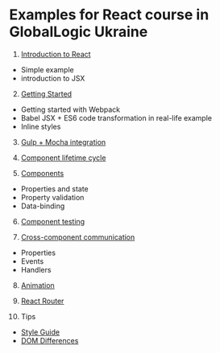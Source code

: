 # Examples for React course in GlobalLogic Ukraine

1. [Introduction to React](https://github.com/dnbard/react-tutorial/tree/master/1-introduction)  

 - Simple example
 - introduction to JSX

2. [Getting Started](https://github.com/dnbard/react-tutorial/tree/master/2-getting-started)  

 - Getting started with Webpack
 - Babel JSX + ES6 code transformation in real-life example
 - Inline styles

3. [Gulp + Mocha integration](https://github.com/dnbard/react-tutorial/tree/master/3-gulp%2Bmocha)

4. [Component lifetime cycle](https://github.com/dnbard/react-tutorial/tree/master/4-component-lifecycle)

5. [Components](https://github.com/dnbard/react-tutorial/tree/master/5-components)

 - Properties and state
 - Property validation
 - Data-binding
 
6. [Component testing](https://github.com/dnbard/react-tutorial/tree/master/6-component-testing)

7. [Cross-component communication](https://github.com/dnbard/react-tutorial/tree/master/7-cross-component-communication)

 - Properties
 - Events
 - Handlers

8. [Animation](https://github.com/dnbard/react-tutorial/tree/master/8-animation)

9. [React Router](https://github.com/dnbard/react-tutorial/tree/master/9-react-router)

10. Tips

  - [Style Guide](https://github.com/airbnb/javascript/tree/master/react)
  - [DOM Differences](https://facebook.github.io/react/docs/dom-differences.html)
